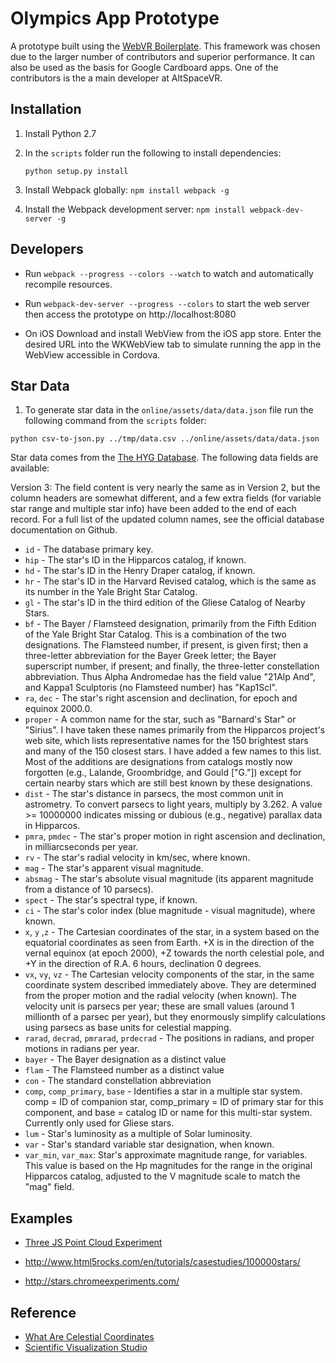 Olympics App Prototype
======================

A prototype built using the [WebVR Boilerplate](https://github.com/borismus/webvr-boilerplate). This framework was
chosen due to the larger number of contributors and superior performance. It can also be used as the basis for
Google Cardboard apps. One of the contributors is the a main developer at AltSpaceVR.

## Installation

1.  Install Python 2.7

2.  In the `scripts` folder run the following to install dependencies:

    ```
    python setup.py install
    ```
    
3.  Install Webpack globally: `npm install webpack -g`

4.  Install the Webpack development server: `npm install webpack-dev-server -g`

## Developers

*   Run `webpack --progress --colors --watch` to watch and automatically recompile resources.

*   Run `webpack-dev-server --progress --colors` to start the web server then access the prototype on http://localhost:8080

*   On iOS Download and install WebView from the iOS app store. Enter the desired URL into the WKWebView tab to simulate
    running the app in the WebView accessible in Cordova.
    
## Star Data

1. To generate star data in the `online/assets/data/data.json` file run the following command from the `scripts` folder:

```
python csv-to-json.py ../tmp/data.csv ../online/assets/data/data.json
```

Star data comes from the [The HYG Database](https://github.com/astronexus/HYG-Database). The following data fields are 
available:

Version 3: The field content is very nearly the same as in Version 2, but the column headers are somewhat different, 
and a few extra fields (for variable star range and multiple star info) have been added to the end of each record. For a 
full list of the updated column names, see the official database documentation on Github.

*   `id` - The database primary key.
*   `hip` - The star's ID in the Hipparcos catalog, if known.
*   `hd` - The star's ID in the Henry Draper catalog, if known.
*   `hr` - The star's ID in the Harvard Revised catalog, which is the same as its number in the Yale Bright Star Catalog.
*   `gl` - The star's ID in the third edition of the Gliese Catalog of Nearby Stars.
*   `bf` - The Bayer / Flamsteed designation, primarily from the Fifth Edition of the Yale Bright Star Catalog. This is 
    a combination of the two designations. The Flamsteed number, if present, is given first; then a three-letter 
    abbreviation for the Bayer Greek letter; the Bayer superscript number, if present; and finally, the three-letter 
    constellation abbreviation. Thus Alpha Andromedae has the field value "21Alp And", and Kappa1 Sculptoris (no 
    Flamsteed number) has "Kap1Scl".
*   `ra`, `dec` - The star's right ascension and declination, for epoch and equinox 2000.0.
*   `proper` - A common name for the star, such as "Barnard's Star" or "Sirius". I have taken these names primarily from 
    the Hipparcos project's web site, which lists representative names for the 150 brightest stars and many of the 150 
    closest stars. I have added a few names to this list. Most of the additions are designations from catalogs mostly 
    now forgotten (e.g., Lalande, Groombridge, and Gould ["G."]) except for certain nearby stars which are still best 
    known by these designations.
*   `dist` - The star's distance in parsecs, the most common unit in astrometry. To convert parsecs to light years, 
    multiply by 3.262. A value >= 10000000 indicates missing or dubious (e.g., negative) parallax data in Hipparcos.
*   `pmra`, `pmdec` - The star's proper motion in right ascension and declination, in milliarcseconds per year.
*   `rv` - The star's radial velocity in km/sec, where known.
*   `mag` - The star's apparent visual magnitude.
*   `absmag` - The star's absolute visual magnitude (its apparent magnitude from a distance of 10 parsecs).
*   `spect` - The star's spectral type, if known.
*   `ci` - The star's color index (blue magnitude - visual magnitude), where known.
*   `x`, `y` ,`z` - The Cartesian coordinates of the star, in a system based on the equatorial coordinates as seen from 
    Earth. +X is in the direction of the vernal equinox (at epoch 2000), +Z towards the north celestial pole, and +Y in 
    the direction of R.A. 6 hours, declination 0 degrees.
*   `vx`, `vy`, `vz` - The Cartesian velocity components of the star, in the same coordinate system described 
    immediately above. They are determined from the proper motion and the radial velocity (when known). The velocity 
    unit is parsecs per year; these are small values (around 1 millionth of a parsec per year), but they enormously 
    simplify calculations using parsecs as base units for celestial mapping.
*   `rarad`, `decrad`, `pmrarad`, `prdecrad` - The positions in radians, and proper motions in radians per year.
*   `bayer` - The Bayer designation as a distinct value
*   `flam` - The Flamsteed number as a distinct value
*   `con` - The standard constellation abbreviation
*   `comp`, `comp_primary`, `base` - Identifies a star in a multiple star system. comp = ID of companion star, 
    comp_primary = ID of primary star for this component, and base = catalog ID or name for this multi-star system. 
    Currently only used for Gliese stars.
*   `lum` - Star's luminosity as a multiple of Solar luminosity.
*   `var` - Star's standard variable star designation, when known.
*   `var_min`, `var_max`: Star's approximate magnitude range, for variables. This value is based on the Hp magnitudes 
    for the range in the original Hipparcos catalog, adjusted to the V magnitude scale to match the "mag" field.

## Examples

*   [Three JS Point Cloud Experiment](http://codepen.io/seanseansean/pen/EaBZEY)

*   http://www.html5rocks.com/en/tutorials/casestudies/100000stars/

*   http://stars.chromeexperiments.com/

## Reference

*   [What Are Celestial Coordinates](http://www.skyandtelescope.com/astronomy-resources/what-are-celestial-coordinates/)
*   [Scientific Visualization Studio](http://svs.gsfc.nasa.gov/cgi-bin/details.cgi?aid=3895)